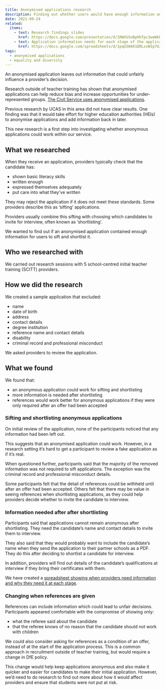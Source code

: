 ```yaml
---
title: Anonymised applications research
description: Finding out whether users would have enough information on an anonymised application to be able to sift and shortlist candidates
date: 2021-09-24
related:
  items:
    - text: Research findings slides
      href: https://docs.google.com/presentation/d/1RWVUSnBpHkTpc3weWkDbY9cOTvHvWPqnj5czxjvgFyc/edit#slide=id.ge656c6e470_1_92
    - text: Application information needs for each stage of the application process
      href: https://docs.google.com/spreadsheets/d/1pqUIW4K1QRLxvWIp7UJldzO2rwEa7Gkx7YP2fKn9j5Y/edit#gid=0
tags:
  - anonymised applications
  - equality and diversity
---
```


An anonymised application leaves out information that could unfairly influence a provider’s decision.

Research outside of teacher training has shown that anonymised applications can help reduce bias and increase opportunities for under-represented groups. [The Civil Service uses anonymised applications](https://civilservice.blog.gov.uk/2015/11/05/name-blind-recruitment-a-commitment-to-diversity/).

Previous research by UCAS in this area did not have clear results. One finding was that it would take effort for higher education authorities (HEIs) to anonymise applications and add information back in later.

This new research is a first step into investigating whether anonymous applications could work within our service.

## What we researched

When they receive an application, providers typically check that the candidate has:

- shown basic literacy skills
- written enough
- expressed themselves adequately
- put care into what they’ve written

They may reject the application if it does not meet these standards. Some providers describe this as ‘sifting’ applications.

Providers usually combine this sifting with choosing which candidates to invite for interview, often known as ‘shortlisting’.

We wanted to find out if an anonymised application contained enough information for users to sift and shortlist it.

## Who we researched with

We carried out research sessions with 5 school-centred initial teacher training (SCITT) providers.

## How we did the research

We created a sample application that excluded:

- name
- date of birth
- address
- contact details
- degree institution
- reference name and contact details
- disability
- criminal record and professional misconduct

We asked providers to review the application.

## What we found

We found that:

- an anonymous application could work for sifting and shortlisting
- more information is needed after shortlisting
- references would work better for anonymous applications if they were only required after an offer had been accepted

### Sifting and shortlisting anonymous applications

On initial review of the application, none of the participants noticed that any information had been left out.

This suggests that an anonymised application could work. However, in a research setting it’s hard to get a participant to review a fake application as if it’s real.

When questioned further, participants said that the majority of the removed information was not required to sift applications. The exception was the criminal record and professional misconduct details.

Some participants felt that the detail of references could be withheld until after an offer had been accepted. Others felt that there may be value in seeing references when shortlisting applications, as they could help providers decide whether to invite the candidate to interview.

### Information needed after after shortlisting

Participants said that applications cannot remain anonymous after shortlisting. They need the candidate’s name and contact details to invite them to interview.

They also said that they would probably want to include the candidate’s name when they send the application to their partner schools as a PDF. They do this after deciding to shortlist a candidate for interview.

In addition, providers will find out details of the candidate’s qualifications at interview if they bring their certificates with them.

We have created a [spreadsheet showing when providers need information and why they need it at each stage](https://docs.google.com/spreadsheets/d/1pqUIW4K1QRLxvWIp7UJldzO2rwEa7Gkx7YP2fKn9j5Y/edit#gid=0).

### Changing when references are given

References can include information which could lead to unfair decisions. Participants appeared comfortable with the compromise of showing only:

- what the referee said about the candidate
- that the referee knows of no reason that the candidate should not work with children

We could also consider asking for references as a condition of an offer, instead of at the start of the application process. This is a common approach in recruitment outside of teacher training, but would require a change in DfE policy.

This change would help keep applications anonymous and also make it quicker and easier for candidates to make their initial application. However, we’d need to do research to find out more about how it would affect providers and ensure that students were not put at risk.

